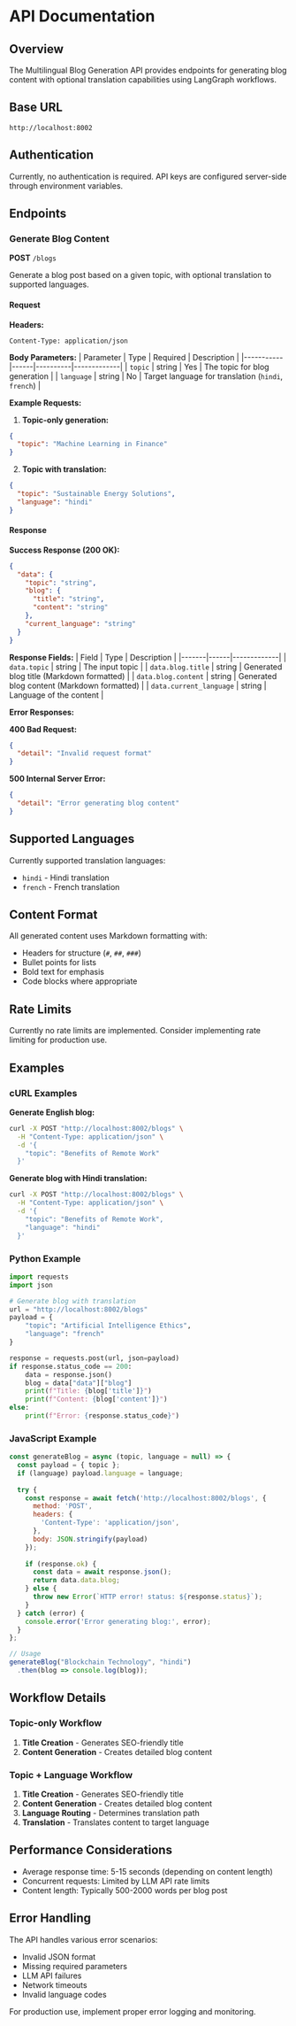 # API Documentation

## Overview
The Multilingual Blog Generation API provides endpoints for generating blog content with optional translation capabilities using LangGraph workflows.

## Base URL
```
http://localhost:8002
```

## Authentication
Currently, no authentication is required. API keys are configured server-side through environment variables.

## Endpoints

### Generate Blog Content

**POST** `/blogs`

Generate a blog post based on a given topic, with optional translation to supported languages.

#### Request

**Headers:**
```
Content-Type: application/json
```

**Body Parameters:**
| Parameter | Type | Required | Description |
|-----------|------|----------|-------------|
| `topic` | string | Yes | The topic for blog generation |
| `language` | string | No | Target language for translation (`hindi`, `french`) |

**Example Requests:**

1. **Topic-only generation:**
```json
{
  "topic": "Machine Learning in Finance"
}
```

2. **Topic with translation:**
```json
{
  "topic": "Sustainable Energy Solutions",
  "language": "hindi"
}
```

#### Response

**Success Response (200 OK):**
```json
{
  "data": {
    "topic": "string",
    "blog": {
      "title": "string",
      "content": "string"
    },
    "current_language": "string"
  }
}
```

**Response Fields:**
| Field | Type | Description |
|-------|------|-------------|
| `data.topic` | string | The input topic |
| `data.blog.title` | string | Generated blog title (Markdown formatted) |
| `data.blog.content` | string | Generated blog content (Markdown formatted) |
| `data.current_language` | string | Language of the content |

**Error Responses:**

**400 Bad Request:**
```json
{
  "detail": "Invalid request format"
}
```

**500 Internal Server Error:**
```json
{
  "detail": "Error generating blog content"
}
```

## Supported Languages

Currently supported translation languages:
- `hindi` - Hindi translation
- `french` - French translation

## Content Format

All generated content uses Markdown formatting with:
- Headers for structure (`#`, `##`, `###`)
- Bullet points for lists
- Bold text for emphasis
- Code blocks where appropriate

## Rate Limits

Currently no rate limits are implemented. Consider implementing rate limiting for production use.

## Examples

### cURL Examples

**Generate English blog:**
```bash
curl -X POST "http://localhost:8002/blogs" \
  -H "Content-Type: application/json" \
  -d '{
    "topic": "Benefits of Remote Work"
  }'
```

**Generate blog with Hindi translation:**
```bash
curl -X POST "http://localhost:8002/blogs" \
  -H "Content-Type: application/json" \
  -d '{
    "topic": "Benefits of Remote Work",
    "language": "hindi"
  }'
```

### Python Example

```python
import requests
import json

# Generate blog with translation
url = "http://localhost:8002/blogs"
payload = {
    "topic": "Artificial Intelligence Ethics",
    "language": "french"
}

response = requests.post(url, json=payload)
if response.status_code == 200:
    data = response.json()
    blog = data["data"]["blog"]
    print(f"Title: {blog['title']}")
    print(f"Content: {blog['content']}")
else:
    print(f"Error: {response.status_code}")
```

### JavaScript Example

```javascript
const generateBlog = async (topic, language = null) => {
  const payload = { topic };
  if (language) payload.language = language;
  
  try {
    const response = await fetch('http://localhost:8002/blogs', {
      method: 'POST',
      headers: {
        'Content-Type': 'application/json',
      },
      body: JSON.stringify(payload)
    });
    
    if (response.ok) {
      const data = await response.json();
      return data.data.blog;
    } else {
      throw new Error(`HTTP error! status: ${response.status}`);
    }
  } catch (error) {
    console.error('Error generating blog:', error);
  }
};

// Usage
generateBlog("Blockchain Technology", "hindi")
  .then(blog => console.log(blog));
```

## Workflow Details

### Topic-only Workflow
1. **Title Creation** - Generates SEO-friendly title
2. **Content Generation** - Creates detailed blog content

### Topic + Language Workflow
1. **Title Creation** - Generates SEO-friendly title
2. **Content Generation** - Creates detailed blog content
3. **Language Routing** - Determines translation path
4. **Translation** - Translates content to target language

## Performance Considerations

- Average response time: 5-15 seconds (depending on content length)
- Concurrent requests: Limited by LLM API rate limits
- Content length: Typically 500-2000 words per blog post

## Error Handling

The API handles various error scenarios:
- Invalid JSON format
- Missing required parameters
- LLM API failures
- Network timeouts
- Invalid language codes

For production use, implement proper error logging and monitoring.